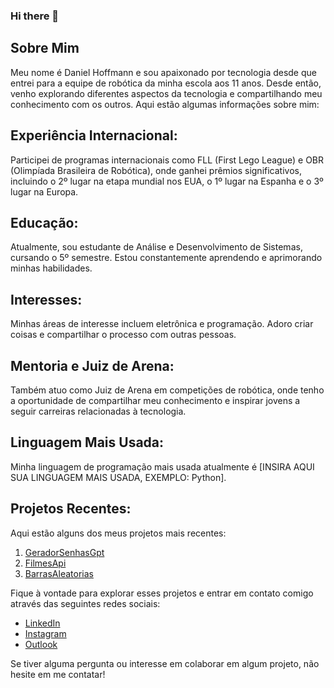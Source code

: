 ### Hi there 👋
## Sobre Mim
Meu nome é Daniel Hoffmann e sou apaixonado por tecnologia desde que entrei para a equipe de robótica da minha escola aos 11 anos. Desde então, venho explorando diferentes aspectos da tecnologia e compartilhando meu conhecimento com os outros. Aqui estão algumas informações sobre mim:

## Experiência Internacional: 
Participei de programas internacionais como FLL (First Lego League) e OBR (Olimpíada Brasileira de Robótica), onde ganhei prêmios significativos, incluindo o 2º lugar na etapa mundial nos EUA, o 1º lugar na Espanha e o 3º lugar na Europa.

## Educação: 
Atualmente, sou estudante de Análise e Desenvolvimento de Sistemas, cursando o 5º semestre. Estou constantemente aprendendo e aprimorando minhas habilidades.

## Interesses: 
Minhas áreas de interesse incluem eletrônica e programação. Adoro criar coisas e compartilhar o processo com outras pessoas.

## Mentoria e Juiz de Arena: 
Também atuo como Juiz de Arena em competições de robótica, onde tenho a oportunidade de compartilhar meu conhecimento e inspirar jovens a seguir carreiras relacionadas à tecnologia.

## Linguagem Mais Usada: 
Minha linguagem de programação mais usada atualmente é [INSIRA AQUI SUA LINGUAGEM MAIS USADA, EXEMPLO: Python].

## Projetos Recentes:
Aqui estão alguns dos meus projetos mais recentes:

1. [GeradorSenhasGpt](https://github.com/DanielHoffmannO/GeradorSenhasGpt)
2. [FilmesApi](https://github.com/DanielHoffmannO/FilmesApi)
3. [BarrasAleatorias](https://github.com/DanielHoffmannO/BarrasAleatorias)

Fique à vontade para explorar esses projetos e entrar em contato comigo através das seguintes redes sociais:

- [LinkedIn](https://www.linkedin.com/in/daniel-hoffmann-bonicio/)
- [Instagram](https://www.instagram.com/daniel_hoffmann.b/)
- [Outlook](daniel2001hoffmann@gmail.com)

Se tiver alguma pergunta ou interesse em colaborar em algum projeto, não hesite em me contatar!
